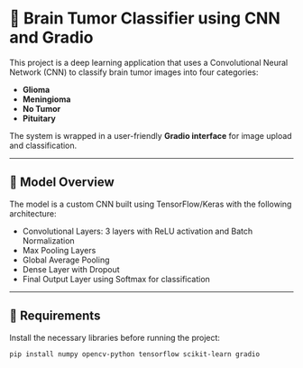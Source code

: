 # 🧠 Brain Tumor Classifier using CNN and Gradio

This project is a deep learning application that uses a Convolutional Neural Network (CNN) to classify brain tumor images into four categories:

- **Glioma**
- **Meningioma**
- **No Tumor**
- **Pituitary**

The system is wrapped in a user-friendly **Gradio interface** for image upload and classification.

---

## 🧠 Model Overview

The model is a custom CNN built using TensorFlow/Keras with the following architecture:

- Convolutional Layers: 3 layers with ReLU activation and Batch Normalization
- Max Pooling Layers
- Global Average Pooling
- Dense Layer with Dropout
- Final Output Layer using Softmax for classification

---

## 🧰 Requirements

Install the necessary libraries before running the project:

```bash
pip install numpy opencv-python tensorflow scikit-learn gradio
```
